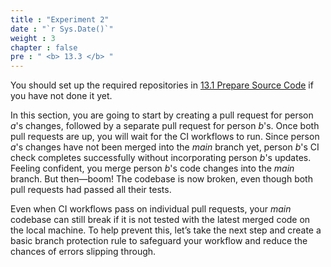 ```yaml
---
title : "Experiment 2"
date : "`r Sys.Date()`"
weight : 3
chapter : false
pre : " <b> 13.3 </b> "
---
```


You should set up the required repositories in [13.1 Prepare Source Code](13-experiments-with-gitHub-actions-merge-group/1-prepare-source-code) if you have not done it yet.

In this section, you are going to start by creating a pull request for person *a*'s changes, followed by a separate pull request for person *b*'s. Once both pull requests are up, you will wait for the CI workflows to run. Since person *a*'s changes have not been merged into the *main* branch yet, person *b*'s CI check completes successfully without incorporating person *b*'s updates. Feeling confident, you merge person *b*'s code changes into the *main* branch. But then—boom! The codebase is now broken, even though both pull requests had passed all their tests.

Even when CI workflows pass on individual pull requests, your *main* codebase can still break if it is not tested with the latest merged code on the local machine. To help prevent this, let’s take the next step and create a basic branch protection rule to safeguard your workflow and reduce the chances of errors slipping through.